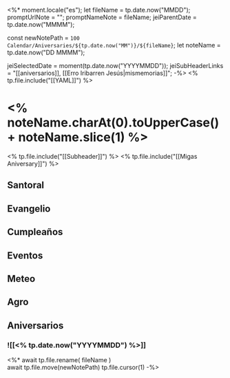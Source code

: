 <%* 
moment.locale("es");
let fileName = tp.date.now("MMDD");
promptUrlNote = "";
promptNameNote = fileName;
jeiParentDate = tp.date.now("MMMM");

const newNotePath = `100 Calendar/Aniversaries/${tp.date.now("MM")}/${fileName}`;
let noteName = tp.date.now("DD MMMM");

jeiSelectedDate = moment(tp.date.now("YYYYMMDD")); 
jeiSubHeaderLinks = "[[aniversarios]], [[Erro Iribarren Jesús|mismemorias]]";
-%>
<% tp.file.include("[[YAML]]") %>
# <% noteName.charAt(0).toUpperCase() + noteName.slice(1) %>
<% tp.file.include("[[Subheader]]") %>
<% tp.file.include("[[Migas Aniversary]]") %>

## Santoral


## Evangelio


## Cumpleaños


## Eventos


## Meteo


## Agro


## Aniversarios
### ![[<% tp.date.now("YYYYMMDD") %>]]

<%* 
await tp.file.rename( fileName )  
await tp.file.move(newNotePath)
tp.file.cursor(1)
-%>